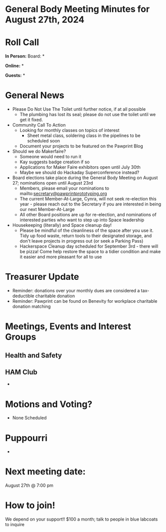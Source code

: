 # General Body Meeting Minutes for August 27th, 2024
# Roll Call
**In Person:**
Board:
* 

**Online:** 
* 

**Guests:** 
* 

# General News
- Please Do Not Use The Toilet until further notice, if at all possible
  - The plumbing has lost its seal; please do not use the toilet until we get it fixed.
- Community Call To Action
  - Looking for monthly classes on topics of interest
     - Sheet metal class, soldering class in the pipelines to be scheduled soon
  - Document your projects to be featured on the Pawprint Blog
 - Should we do Makerfaire?
   - Someone would need to run it 
   - Kay suggests badge creation if so
   - Applications for Maker Faire exhibitors open until July 30th
   - Maybe we should do Hackaday Superconference instead?
 - Board elections take place during the General Body Meeting on August 27; nominations open until August 23rd
   - Members, please email your nominations to mailto:secretary@pawprintprototyping.org
   - The current Member-At-Large, Cynra, will not seek re-election this year - please reach out to the Secretary if you are interested in being our next Member-At-Large
   - All other Board positions are up for re-election, and nominations of interested parties who want to step up into Space leadership
- Housekeeping (literally) and Space cleanup day!
  - Please be mindful of the cleanliness of the space after you use it. Tidy up food waste, return tools to their designated storage, and don't leave projects in progress out (or seek a Parking Pass)
  - Hackerspace Cleanup day scheduled for September 3rd - there will be pizza! Come help restore the space to a tidier condition and make it easier and more pleasant for all to use

  
# Treasurer Update
- Reminder: donations over your monthly dues are considered a tax-deductible charitable donation
- Reminder: Pawprint can be found on Benevity for workplace charitable donation matching

# Meetings, Events and Interest Groups

## Health and Safety

## HAM Club
- 
  
# Motions and Voting?
- None Scheduled
    
# Puppourri
- 



# Next meeting date:
August 27th @ 7:00 pm

# How to join!
We depend on your support!! $100 a month; talk to people in blue labcoats to inquire
